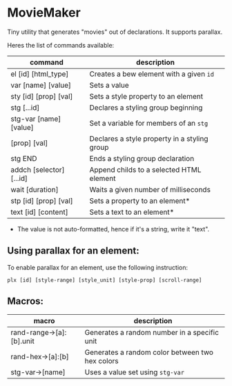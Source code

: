 # MovieMaker

Tiny utility that generates "movies" out of declarations. It supports parallax.

Heres the list of commands available:

| command                   | description                                      |
| ------------------------- | ------------------------------------------------ |
| el [id] [html_type]       | Creates a bew element with a given `id`          |
| var [name] [value]        | Sets a value                                     |
| sty [id] [prop] [val]     | Sets a style property to an element              |
| stg [...id]               | Declares a styling group beginning               |
| stg-var [name] [value]    | Set a variable for members of an `stg`           |
| [prop] [val]              | Declares a style property in a styling group     |
| stg END                   | Ends a styling group declaration                 |
| addch [selector] [...id]  | Append childs to a selected HTML element         |
| wait [duration]           | Waits a given number of milliseconds             |
| stp [id] [prop] [val]     | Sets a property to an element*                   |
| text [id] [content]       | Sets a text to an element*                       |

* The value is not auto-formatted, hence if it's a string, write it "text".


## Using parallax for an element:

To enable parallax for an element, use the following instruction:
```
plx [id] [style-range] [style_unit] [style-prop] [scroll-range]
```

## Macros:

| macro                     | description                                      |
| ------------------------- | ------------------------------------------------ |
| rand-range->[a]:[b].unit  | Generates a random number in a specific unit     |
| rand-hex->[a]:[b]         | Generates a random color between two hex colors  |
| stg-var->[name]           | Uses a value set using `stg-var`                 |
